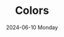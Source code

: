 ---
aliases: 
tags:
categories:
draft: false
slug: 
layout: colors
githubrepo: 
keywords: 
type: showcase/tokens
date:
- 2024-06-10 Monday
description: TEST-Colors available for wonyoungjang.org
title: Colors
lastMod: 2024-06-25
---